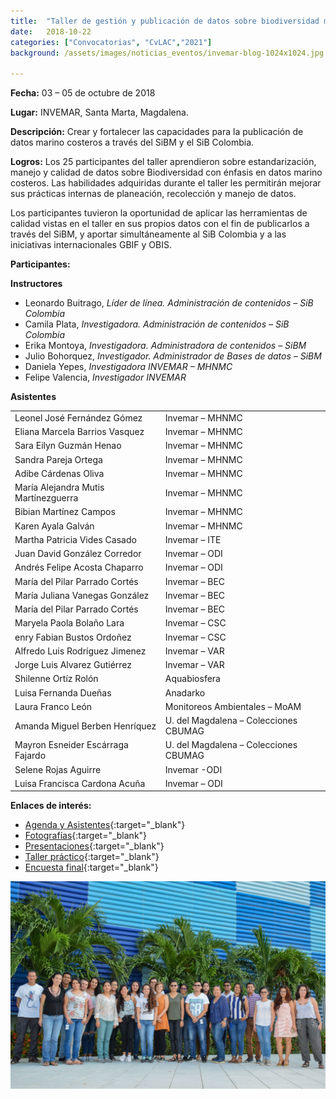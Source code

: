```yaml
---
title:  "Taller de gestión y publicación de datos sobre biodiversidad marina – SiBM"
date:   2018-10-22
categories: ["Convocatorias", "CvLAC","2021"]
background: /assets/images/noticias_eventos/invemar-blog-1024x1024.jpg

---
```


**Fecha:** 03 – 05 de octubre de 2018

**Lugar:** INVEMAR, Santa Marta, Magdalena.

**Descripción:**
Crear y fortalecer las capacidades para la publicación de datos marino costeros a través del SiBM y el SiB Colombia. 

 

**Logros:** Los 25 participantes del taller aprendieron sobre estandarización, manejo y calidad de datos sobre Biodiversidad con énfasis en datos marino costeros. Las habilidades adquiridas durante el taller les permitirán mejorar sus prácticas internas de planeación, recolección y manejo de datos.

Los participantes tuvieron la oportunidad de aplicar las herramientas de calidad vistas en el taller en sus propios datos con el fin de publicarlos a través del SiBM, y aportar simultáneamente al SiB Colombia y a las iniciativas internacionales GBIF y OBIS.

 

**Participantes:**

**Instructores**

* Leonardo Buitrago,
*Líder de línea. Administración de contenidos – SiB Colombia*
* Camila Plata,
*Investigadora. Administración de contenidos – SiB Colombia*
* Erika Montoya,
*Investigadora. Administradora de contenidos – SiBM*
* Julio Bohorquez,
*Investigador. Administrador de Bases de datos – SiBM*
* Daniela Yepes,
*Investigadora INVEMAR – MHNMC*
* Felipe Valencia,
*Investigador INVEMAR*

**Asistentes**

|        |          |
|:------------- |:-------------|
|Leonel  José Fernández Gómez|  Invemar  –  MHNMC|
|Eliana  Marcela Barrios Vasquez|Invemar – MHNMC|
|Sara  Eilyn Guzmán Henao	|Invemar – MHNMC|
|Sandra Pareja Ortega	|Invemar – MHNMC|
|Adibe Cárdenas Oliva|Invemar – MHNMC|
|María Alejandra Mutis Martínezguerra|Invemar – MHNMC|
|Bibian Martínez Campos|Invemar – MHNMC|
|Karen Ayala Galván	|Invemar – MHNMC|
|Martha Patricia Vides Casado|Invemar – ITE|
|Juan  David González Corredor|	Invemar – ODI|
|Andrés Felipe Acosta Chaparro|	Invemar – ODI|
|María  del Pilar Parrado Cortés	|Invemar – BEC|
|María Juliana Vanegas González|	Invemar – BEC|
|María  del Pilar Parrado Cortés		|Invemar – BEC|
|Maryela Paola Bolaño Lara	|Invemar – CSC|
|enry Fabian Bustos Ordoñez|Invemar – CSC|
|Alfredo Luis Rodríguez Jimenez|Invemar – VAR|
|Jorge Luis Alvarez Gutiérrez|Invemar – VAR|
|Shilenne Ortíz Rolón|Aquabiosfera|
|Luisa Fernanda Dueñas|Anadarko|
|Laura  Franco León	|Monitoreos Ambientales – MoAM|
|Amanda Miguel Berben Henríquez	|U. del Magdalena – Colecciones CBUMAG|
|Mayron Esneider Escárraga Fajardo|U. del Magdalena – Colecciones CBUMAG|
|Selene  Rojas Aguirre|Invemar -ODI|
|Luisa Francisca Cardona Acuña|	Invemar – ODI|

**Enlaces de interés:**

- [Agenda y Asistentes](https://drive.google.com/drive/folders/1AalOw2ElnEnWtUNAdHwmV9dNdTBkTWA_){:target="_blank"}
- [Fotografías](https://drive.google.com/drive/folders/12aF7MyQij2pI1hAROjDP6NDhKYeiACj1){:target="_blank"}
- [Presentaciones](https://drive.google.com/drive/folders/19PWbN2SYrRhExf456QzNntE06zEc-fm6){:target="_blank"}
- [Taller práctico](https://drive.google.com/drive/folders/1sr2Y5OofT7K-IVrwDumXkZ0CMFGipQWB){:target="_blank"}
- [Encuesta final](https://drive.google.com/file/d/1hEyEbyFAyqO9ywHFxs8DD11heK2u1bi-/view){:target="_blank"}

<img src="/assets/images/noticias_eventos/SiBM-SIBCo_oct2018-1024x673.jpg" width=770>
